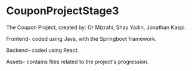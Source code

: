 # CouponProjectStage3
The Coupon Project, created by: Or Mizrahi, Shay Yadin, Jonathan Kaspi.



Frontend- coded using Java, with the Springboot framework.

Backend- coded using React.

Assets- contains files related to the project's progression.
